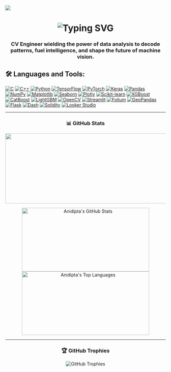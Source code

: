<img  src="https://user-images.githubusercontent.com/74038190/225813708-98b745f2-7d22-48cf-9150-083f1b00d6c9.gif">

<h1 align="center">
  <img src="https://readme-typing-svg.demolab.com?font=Fira+Code&weight=600&size=30&duration=3000&pause=1000&color=00FF00&center=true&vCenter=true&width=500&height=50&lines=%F0%9F%91%8B+Hello, Forks !;I'm+Anidipta+Pal" alt="Typing SVG" />
</h1>

<h3 align="center">CV Engineer wielding the power of data analysis to decode patterns, fuel intelligence, and shape the future of machine vision.</h3>


## 🛠️ Languages and Tools:  
<p align="left">
  <a href="https://www.cprogramming.com/"><img src="https://img.shields.io/badge/C-%2300599C.svg?logo=c&logoColor=white&style=for-the-badge&theme=radical" alt="C" /></a>
  <a href="https://www.w3schools.com/cpp/"><img src="https://img.shields.io/badge/C++-%2300599C.svg?logo=cplusplus&logoColor=white&style=for-the-badge&theme=radical" alt="C++" /></a>
  <a href="https://www.python.org/"><img src="https://img.shields.io/badge/Python-%233776AB.svg?logo=python&logoColor=white&style=for-the-badge&theme=radical" alt="Python" /></a>
  <a href="https://www.tensorflow.org/"><img src="https://img.shields.io/badge/TensorFlow-%23FF6F00.svg?logo=tensorflow&logoColor=white&style=for-the-badge&theme=radical" alt="TensorFlow" /></a>
  <a href="https://pytorch.org/"><img src="https://img.shields.io/badge/PyTorch-%23EE4C2C.svg?logo=pytorch&logoColor=white&style=for-the-badge&theme=radical" alt="PyTorch" /></a>
  <a href="https://keras.io/"><img src="https://img.shields.io/badge/Keras-%23D00000.svg?logo=keras&logoColor=white&style=for-the-badge&theme=radical" alt="Keras" /></a>
  <a href="https://pandas.pydata.org/"><img src="https://img.shields.io/badge/Pandas-%23150458.svg?logo=pandas&logoColor=white&style=for-the-badge&theme=radical" alt="Pandas" /></a>
  <a href="https://numpy.org/"><img src="https://img.shields.io/badge/NumPy-%23013243.svg?logo=numpy&logoColor=white&style=for-the-badge&theme=radical" alt="NumPy" /></a>
  <a href="https://matplotlib.org/"><img src="https://img.shields.io/badge/Matplotlib-%23FFDD44.svg?logo=python&logoColor=black&style=for-the-badge&theme=radical" alt="Matplotlib" /></a>
  <a href="https://seaborn.pydata.org/"><img src="https://img.shields.io/badge/Seaborn-%236C9BD0.svg?logo=python&logoColor=white&style=for-the-badge&theme=radical" alt="Seaborn" /></a>
  <a href="https://plotly.com/"><img src="https://img.shields.io/badge/Plotly-%233F4F75.svg?logo=plotly&logoColor=white&style=for-the-badge&theme=radical" alt="Plotly" /></a>
  <a href="https://scikit-learn.org/"><img src="https://img.shields.io/badge/Scikit--Learn-%23F7931E.svg?logo=scikit-learn&logoColor=black&style=for-the-badge&theme=radical" alt="Scikit-learn" /></a>
  <a href="https://xgboost.readthedocs.io/"><img src="https://img.shields.io/badge/XGBoost-%23E74533.svg?logo=xgboost&logoColor=white&style=for-the-badge&theme=radical" alt="XGBoost" /></a>
  <a href="https://catboost.ai/"><img src="https://img.shields.io/badge/CatBoost-%23000000.svg?logo=catboost&logoColor=white&style=for-the-badge&theme=radical" alt="CatBoost" /></a>
  <a href="https://lightgbm.readthedocs.io/"><img src="https://img.shields.io/badge/LightGBM-%23DFE216.svg?logo=lightgbm&logoColor=black&style=for-the-badge&theme=radical" alt="LightGBM" /></a>
  <a href="https://opencv.org/"><img src="https://img.shields.io/badge/OpenCV-%235C3EE8.svg?logo=opencv&logoColor=white&style=for-the-badge&theme=radical" alt="OpenCV" /></a>
  <a href="https://streamlit.io/"><img src="https://img.shields.io/badge/Streamlit-%23FF4B4B.svg?logo=streamlit&logoColor=white&style=for-the-badge&theme=radical" alt="Streamlit" /></a>
  <a href="https://folium.readthedocs.io/"><img src="https://img.shields.io/badge/Folium-%2348B0F1.svg?logo=python&logoColor=white&style=for-the-badge&theme=radical" alt="Folium" /></a>
  <a href="https://geopandas.org/"><img src="https://img.shields.io/badge/GeoPandas-%234E90E5.svg?logo=python&logoColor=white&style=for-the-badge&theme=radical" alt="GeoPandas" /></a>
  <a href="https://flask.palletsprojects.com/"><img src="https://img.shields.io/badge/Flask-%23000000.svg?logo=flask&logoColor=white&style=for-the-badge&theme=radical" alt="Flask" /></a>
  <a href="https://dash.plotly.com/"><img src="https://img.shields.io/badge/Dash-%233F4F75.svg?logo=plotly&logoColor=white&style=for-the-badge&theme=radical" alt="Dash" /></a>
  <a href="https://soliditylang.org/"><img src="https://img.shields.io/badge/Solidity-%23000000.svg?logo=ethereum&logoColor=white&style=for-the-badge&theme=radical" alt="Solidity" /></a>
  <a href="https://lookerstudio.google.com/"><img src="https://img.shields.io/badge/Looker%20Studio-%233776AB.svg?logo=googleanalytics&logoColor=white&style=for-the-badge&theme=radical" alt="Looker Studio" /></a>
</p>

---

<h3 align="center">📊 GitHub Stats</h3>
<p align="center">
  <img width="800" height="220" src="https://streak-stats.demolab.com?user=Anidipta&theme=highcontrast&hide_border=true&border_radius=5&card_width=800">
</p>

<p align="center">
  <img align="center" src="https://github-readme-stats.vercel.app/api?username=Anidipta&show_icons=true&theme=dark&locale=en" alt="Anidipta's GitHub Stats" width="400" height="200"/>
  <img align="center" src="https://github-readme-stats.vercel.app/api/top-langs/?username=Anidipta&layout=compact&theme=vision-friendly-dark&include_all_commits=true&count_private=true" alt="Anidipta's Top Languages" width="400" height="200"/>
</p>

---

<h3 align="center">🏆 GitHub Trophies</h3>
<p align="center">
  <img src="https://github-profile-trophy.vercel.app/?username=Anidipta&theme=radical" alt="GitHub Trophies">
</p>


<div id="header" align="center">
  <img src="https://komarev.com/ghpvc/?username=Anidipta&style=for-the-badge&color=blue&fontcolor=000000" alt=""/>
  
</div>

